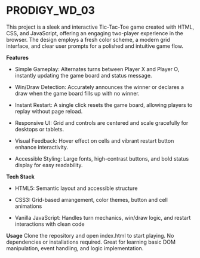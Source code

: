 # PRODIGY_WD_03

This project is a sleek and interactive Tic-Tac-Toe game created with HTML, CSS, and JavaScript, offering an engaging two-player experience in the browser. The design employs a fresh color scheme, a modern grid interface, and clear user prompts for a polished and intuitive game flow.

**Features**
- Simple Gameplay: Alternates turns between Player X and Player O, instantly updating the game board and status message.

- Win/Draw Detection: Accurately announces the winner or declares a draw when the game board fills up with no winner.

- Instant Restart: A single click resets the game board, allowing players to replay without page reload.

- Responsive UI: Grid and controls are centered and scale gracefully for desktops or tablets.

- Visual Feedback: Hover effect on cells and vibrant restart button enhance interactivity.

- Accessible Styling: Large fonts, high-contrast buttons, and bold status display for easy readability.

**Tech Stack**
- HTML5: Semantic layout and accessible structure

- CSS3: Grid-based arrangement, color themes, button and cell animations

- Vanilla JavaScript: Handles turn mechanics, win/draw logic, and restart interactions with clean code

**Usage**
Clone the repository and open index.html to start playing. No dependencies or installations required. Great for learning basic DOM manipulation, event handling, and logic implementation.

